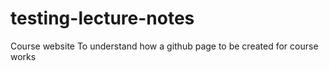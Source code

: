 # testing-lecture-notes
Course website
To understand how a github page to be created for course works
